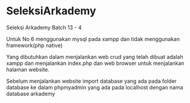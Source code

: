 # SeleksiArkademy
Seleksi Arkademy Batch 13 - 4

Untuk No 6 menggunakan mysql pada xampp dan tidak menggunakan framework(php native)

Yang dibutuhkan dalam menjalankan web crud yang telah dibuat adalah xampp dan menjalankan index.php dan web browser untuk menjalankan halaman website.

Sebelum menjalankan website import database yang ada pada folder database ke dalam phpmyadmin yang ada pada localhost dengan nama database arkademy
